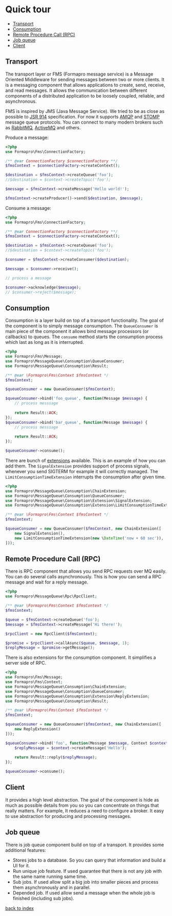 # Quick tour
 
* [Transport](#transport)
* [Consumption](#consumption)
* [Remote Procedure Call (RPC)](#remote-procedure-call-rpc)
* [Job queue](#job-queue)
* [Client](#client)

## Transport

The transport layer or FMS (Formapro message service) is a Message Oriented Middleware for sending messages between two or more clients. 
It is a messaging component that allows applications to create, send, receive, and read messages. 
It allows the communication between different components of a distributed application to be loosely coupled, reliable, and asynchronous.

FMS is inspired by JMS (Java Message Service). We tried to be as close as possible to [JSR 914](https://docs.oracle.com/javaee/7/api/javax/jms/package-summary.html) specification.
For now it supports [AMQP](https://www.rabbitmq.com/tutorials/amqp-concepts.html) and [STOMP](https://stomp.github.io/) message queue protocols.
You can connect to many modern brokers such as [RabbitMQ](https://www.rabbitmq.com/), [ActiveMQ](http://activemq.apache.org/) and others. 

Produce a message:

```php
<?php
use Formapro\Fms\ConnectionFactory;

/** @var ConnectionFactory $connectionFactory **/
$fmsContext = $connectionFactory->createContext();

$destination = $fmsContext->createQueue('foo');
//$destination = $context->createTopic('foo');

$message = $fmsContext->createMessage('Hello world!');

$fmsContext->createProducer()->send($destination, $message);
```

Consume a message:

```php
<?php
use Formapro\Fms\ConnectionFactory;

/** @var ConnectionFactory $connectionFactory **/
$fmsContext = $connectionFactory->createContext();

$destination = $fmsContext->createQueue('foo');
//$destination = $context->createTopic('foo');

$consumer = $fmsContext->createConsumer($destination);

$message = $consumer->receive();

// process a message

$consumer->acknowledge($message);
// $consumer->reject($message);
```

## Consumption 

Consumption is a layer build on top of a transport functionality. 
The goal of the component is to simply message consumption. 
The `QueueConsumer` is main piece of the component it allows bind message processors (or callbacks) to queues. 
The `consume` method starts the consumption process which last as long as it is interrupted.

```php
<?php
use Formapro\Fms\Message;
use Formapro\MessageQueue\Consumption\QueueConsumer;
use Formapro\MessageQueue\Consumption\Result;

/** @var \Formapro\Fms\Context $fmsContext */
$fmsContext;

$queueConsumer = new QueueConsumer($fmsContext);

$queueConsumer->bind('foo_queue', function(Message $message) {
    // process messsage
    
    return Result::ACK;
});
$queueConsumer->bind('bar_queue', function(Message $message) {
    // process messsage
    
    return Result::ACK;
});

$queueConsumer->consume();
```

There are bunch of [extensions](consumption_extensions.md) available. 
This is an example of how you can add them. 
The `SignalExtension` provides support of process signals, whenever you send SIGTERM for example it will correctly managed.
The `LimitConsumptionTimeExtension` interrupts the consumption after given time. 

```php
<?php
use Formapro\MessageQueue\Consumption\ChainExtension;
use Formapro\MessageQueue\Consumption\QueueConsumer;
use Formapro\MessageQueue\Consumption\Extension\SignalExtension;
use Formapro\MessageQueue\Consumption\Extension\LimitConsumptionTimeExtension;

/** @var \Formapro\Fms\Context $fmsContext */
$fmsContext;

$queueConsumer = new QueueConsumer($fmsContext, new ChainExtension([
    new SignalExtension(),
    new LimitConsumptionTimeExtension(new \DateTime('now + 60 sec')),
]));
```

## Remote Procedure Call (RPC)

There is RPC component that allows you send RPC requests over MQ easily.
You can do several calls asynchronously. This is how you can send a RPC message and wait for a reply message.

```php
<?php
use Formapro\MessageQueue\Rpc\RpcClient;

/** @var \Formapro\Fms\Context $fmsContext */
$fmsContext;

$queue = $fmsContext->createQueue('foo');
$message = $fmsContext->createMessage('Hi there!');

$rpcClient = new RpcClient($fmsContext);

$promise = $rpcClient->callAsync($queue, $message, 1);
$replyMessage = $promise->getMessage();
```

There is also extensions for the consumption component. 
It simplifies a server side of RPC.

```php
<?php
use Formapro\Fms\Message;
use Formapro\Fms\Context;
use Formapro\MessageQueue\Consumption\ChainExtension;
use Formapro\MessageQueue\Consumption\QueueConsumer;
use Formapro\MessageQueue\Consumption\Extension\ReplyExtension;
use Formapro\MessageQueue\Consumption\Result;

/** @var \Formapro\Fms\Context $fmsContext */
$fmsContext;

$queueConsumer = new QueueConsumer($fmsContext, new ChainExtension([
    new ReplyExtension()
]));

$queueConsumer->bind('foo', function(Message $message, Context $context) {
    $replyMessage = $context->createMessage('Hello');
    
    return Result::reply($replyMessage);
});

$queueConsumer->consume();
```

## Client

It provides a high level abstraction.
The goal of the component is hide as much as possible details from you so you can concentrate on things that really matters. 
For example, It reduces a need to configure a broker.
It easy to use abstraction for producing and processing messages. 

## Job queue

There is job queue component build on top of a transport. It provides some additional features:

* Stores jobs to a database. So you can query that information and build a UI for it.
* Run unique job feature. If used guarantee that there is not any job with the same name running same time.
* Sub jobs. If used allow split a big job into smaller pieces and process them asynchronously and in parallel.
* Depended job. If used allow send a message when the whole job is finished (including sub jobs).  

[back to index](index.md)